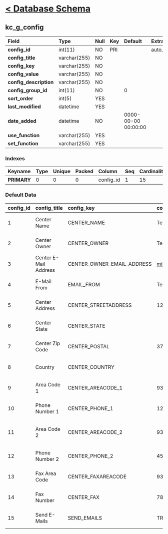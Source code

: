 # [< Database Schema](DatabaseSchema.md) #

## kc\_g\_config ##
| **Field** | Type | Null | Key | Default | Extra | Comment |
|:----------|:-----|:-----|:----|:--------|:------|:--------|
| **config\_id** | int(11) | NO | PRI |  | auto\_increment |  |
| **config\_title** | varchar(255) | NO |  |  |  |  |
| **config\_key** | varchar(255) | NO |  |  |  |  |
| **config\_value** | varchar(255) | NO |  |  |  |  |
| **config\_description** | varchar(255) | NO |  |  |  |  |
| **config\_group\_id** | int(11) | NO |  | 0 |  |  |
| **sort\_order** | int(5) | YES |  |  |  |  |
| **last\_modified** | datetime | YES |  |  |  |  |
| **date\_added** | datetime | NO |  | 0000-00-00 00:00:00 |  |  |
| **use\_function** | varchar(255) | YES |  |  |  |  |
| **set\_function** | varchar(255) | YES |  |  |  |  |


### Indexes ###
| **Keyname** | Type | Unique | Packed | Column | Seq | Cardinality | Collation | Null | Comment |
|:------------|:-----|:-------|:-------|:-------|:----|:------------|:----------|:-----|:--------|
| **PRIMARY** | 0 | 0 | 0 | config\_id | 1 | 15 | A | 0 | 0 |


### Default Data ###
| config\_id | config\_title | config\_key | config\_value | config\_description | config\_group\_id | sort\_order | last\_modified | date\_added | use\_function | set\_function |
|:-----------|:--------------|:------------|:--------------|:--------------------|:------------------|:------------|:---------------|:------------|:--------------|:--------------|
| 1 | Center Name | CENTER\_NAME | Test Center | The name of my center | 0 | 1 |  | 0000-00-00 00:00:00 |  |  |
| 2 | Center Owner | CENTER\_OWNER | Test Owner | The name of my center owner | 0 | 2 |  | 0000-00-00 00:00:00 |  |  |
| 3 | Center E-Mail Address | CENTER\_OWNER\_EMAIL\_ADDRESS | millerdesignstudios@gmail.com | The e-mail address of my center owner | 0 | 3 |  | 0000-00-00 00:00:00 |  |  |
| 4 | E-Mail From | EMAIL\_FROM | Test Center | The name used in (sent) e-mails | 0 | 4 |  | 0000-00-00 00:00:00 |  |  |
| 5 | Center Address | CENTER\_STREETADDRESS | 123 Anywhere St | The street address of my center | 0 | 5 |  | 0000-00-00 00:00:00 |  |  |
| 6 | Center State | CENTER\_STATE |  | The state my center is located in. | 0 | 6 |  | 0000-00-00 00:00:00 |  |  |
| 7 | Center Zip Code | CENTER\_POSTAL | 37042 | The postal code my center is located in. | 0 | 7 |  | 0000-00-00 00:00:00 |  |  |
| 8 | Country | CENTER\_COUNTRY |  | The country my center is located in. | 0 | 8 |  | 0000-00-00 00:00:00 |  |  |
| 9 | Area Code 1 | CENTER\_AREACODE\_1 | 931 | The area code of my center's main phone number | 0 | 9 |  | 0000-00-00 00:00:00 |  |  |
| 10 | Phone Number 1 | CENTER\_PHONE\_1 | 1231234 | The main phone number of my center. | 0 | 10 |  | 0000-00-00 00:00:00 |  |  |
| 11 | Area Code 2 | CENTER\_AREACODE\_2 | 931 | The area code of my center's secondary phone number | 0 | 11 |  | 0000-00-00 00:00:00 |  |  |
| 12 | Phone Number 2 | CENTER\_PHONE\_2 | 4564567 | The secondary phone number of my center. | 0 | 12 |  | 0000-00-00 00:00:00 |  |  |
| 13 | Fax Area Code | CENTER\_FAXAREACODE | 931 | The area code of my center's fax number | 0 | 13 |  | 0000-00-00 00:00:00 |  |  |
| 14 | Fax Number | CENTER\_FAX | 7897890 | The fax number of my center. | 0 | 14 |  | 0000-00-00 00:00:00 |  |  |
| 15 | Send E-Mails | SEND\_EMAILS | TRUE | Send out e-mails | 0 | 15 |  | 0000-00-00 00:00:00 |  |  |